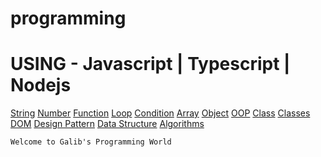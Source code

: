# programming 
# USING - Javascript | Typescript | Nodejs

[String]()
[Number]()
[Function]()
[Loop]()
[Condition]()
[Array]()
[Object]()
[OOP]()
[Class]()
[Classes]()
[DOM]()
[Design Pattern]()
[Data Structure]()
[Algorithms]()

```
Welcome to Galib's Programming World
```